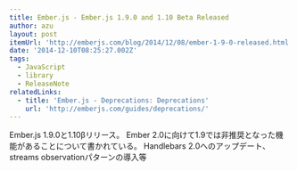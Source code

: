 ```yaml
---
title: Ember.js - Ember.js 1.9.0 and 1.10 Beta Released
author: azu
layout: post
itemUrl: 'http://emberjs.com/blog/2014/12/08/ember-1-9-0-released.html'
date: '2014-12-10T08:25:27.002Z'
tags:
  - JavaScript
  - library
  - ReleaseNote
relatedLinks:
  - title: 'Ember.js - Deprecations: Deprecations'
    url: 'http://emberjs.com/guides/deprecations/'
---
```

Ember.js 1.9.0と1.10βリリース。
Ember 2.0に向けて1.9では非推奨となった機能があることについて書かれている。
Handlebars 2.0へのアップデート、streams observationパターンの導入等
